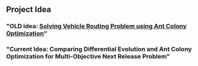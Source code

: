 ## Project Idea 

### "OLD idea: [Solving Vehicle Routing Problem using Ant Colony Optimization](https://github.com/rpotluri12/ase16groupi/blob/master/project/ProjectIdea.md)"

### "Current Idea: Comparing Differential Evolution and Ant Colony Optimization for Multi-Objective Next Release Problem"